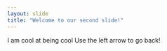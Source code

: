 ```yaml
---
layout: slide
title: "Welcome to our second slide!"
---
```

I am cool at being cool
Use the left arrow to go back!